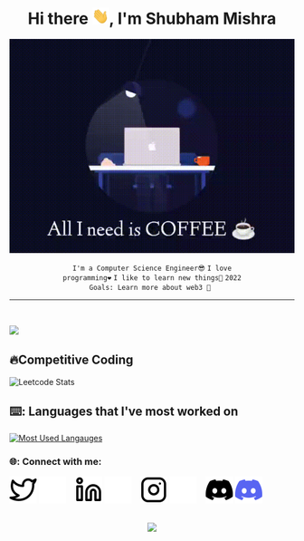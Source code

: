 <div align="center">
<h1>Hi there <img src="./img/Hi.gif" width="30px">, I'm Shubham Mishra</h1>

![alt text](./img/coffee.gif)

</div>


<div align="center" width="50">

<code>I'm a Computer Science Engineer😎</code>
<code>I love programming❤</code>
<code>I like to learn new things🌱</code>
<code>2022 Goals: Learn more about web3 🥅 </code>


---
</div>
</br>

  
![](https://github-readme-stats.vercel.app/api?username=TonyStark0801&include_all_commits=true&show_icons=true&theme=tokyonight)


## 🔥Competitive Coding
![Leetcode Stats](https://leetcode.card.workers.dev/?username=Shubham0801&theme=nord&border=3)
## ⌨️: Languages that I've most worked on
[![Most Used Langauges](https://github-readme-stats.vercel.app/api/top-langs/?username=TonyStark0801&include_all_commits=true&layout=compact&theme=tokyonight)](https://github.com/charfweh)



 


### 🌐: Connect with me:
[![website](./img/twitter-light.svg)](https://twitter.com/mishras85003094#gh-light-mode-only)
[![website](./img/twitter-dark.svg)](https://twitter.com/mishras85003094#gh-dark-mode-only)
&nbsp;&nbsp;
[![website](./img/linkedin-light.svg)](https://www.linkedin.com/in/shubhammishra8149/#gh-light-mode-only)
[![website](./img/linkedin-dark.svg)](https://www.linkedin.com/in/shubhammishra8149/#gh-dark-mode-only)
&nbsp;&nbsp;
[![website](./img/instagram-light.svg)](https://www.instagram.com/_shubham.mishraa_/#gh-light-mode-only)
[![website](./img/instagram-dark.svg)](https://www.instagram.com/_shubham.mishraa_/#gh-dark-mode-only)
&nbsp;&nbsp;
[![website](./img/discord%20dark.svg)](https://www.instagram.com/_shubham.mishraa_/#gh-light-mode-only)
[![website](./img/discord%20light.svg)](https://www.instagram.com/_shubham.mishraa_/#gh-dark-mode-only)

<div align="center">
<br><img src="https://gpvc.arturio.dev/TonyStark0801">
</div>
